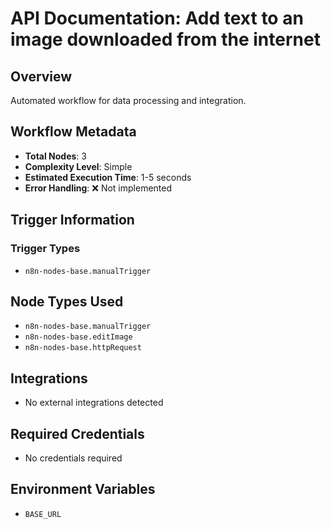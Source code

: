 # API Documentation: Add text to an image downloaded from the internet

## Overview
Automated workflow for data processing and integration.

## Workflow Metadata
- **Total Nodes**: 3
- **Complexity Level**: Simple
- **Estimated Execution Time**: 1-5 seconds
- **Error Handling**: ❌ Not implemented

## Trigger Information
### Trigger Types
- `n8n-nodes-base.manualTrigger`

## Node Types Used
- `n8n-nodes-base.manualTrigger`
- `n8n-nodes-base.editImage`
- `n8n-nodes-base.httpRequest`

## Integrations
- No external integrations detected

## Required Credentials
- No credentials required

## Environment Variables
- `BASE_URL`
